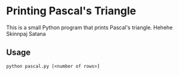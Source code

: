 # Printing Pascal's Triangle

This is a small Python program that prints Pascal's triangle.
Hehehe
Skinnpaj
Satana
## Usage

`python pascal.py [<number of rows>]`

